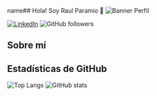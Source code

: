 name## Hola! Soy Raul Paramio 👋
![Banner Perfil](https://github.com/RaulParamio/RaulParamio/blob/main/BannerGitHubRaul.png)

[![LinkedIn](https://img.shields.io/badge/-LinkedIn-blue?style=flat-square&logo=LinkedIn&logoColor=white&link=https://www.linkedin.com/in/raulparamiosanzo/)](https://www.linkedin.com/in/raulparamiosanzo/)
![GitHub followers](https://img.shields.io/github/followers/RaulParamio)

## Sobre mí

## Estadísticas de GitHub

![Top Langs](https://github-readme-stats.vercel.app/api/top-langs/?username=RaulParamio&layout=compact)
![GitHub stats](https://github-readme-stats.vercel.app/api?username=RaulParamio&show_icons=true)
<!--
**RaulParamio/RaulParamio** is a ✨ _special_ ✨ repository because its `README.md` (this file) appears on your GitHub profile.

Here are some ideas to get you started:

- 🔭 I’m currently working on ...
- 🌱 I’m currently learning ...
- 👯 I’m looking to collaborate on ...
- 🤔 I’m looking for help with ...
- 💬 Ask me about ...
- 📫 How to reach me: ...
- 😄 Pronouns: ...
- ⚡ Fun fact: ...
-->
